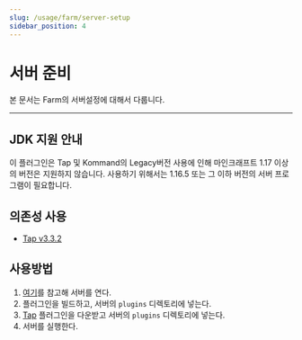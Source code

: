 ```yaml
---
slug: /usage/farm/server-setup
sidebar_position: 4
---
```


# 서버 준비

본 문서는 Farm의 서버설정에 대해서 다룹니다.

---

## JDK 지원 안내
이 플러그인은 Tap 및 Kommand의 Legacy버전 사용에 인해 마인크래프트 1.17 이상의 버전은 지원하지 않습니다. 사용하기 위해서는 1.16.5 또는 그 이하 버전의 서버 프로그램이 필요합니다.


## 의존성 사용
- [Tap v3.3.2](https://github.com/monun/tap/releases/tag/3.3.2)

## 사용방법
1. [여기](../Old-Plugin-Setup.md)를 참고해 서버를 연다.
2. 플러그인을 빌드하고, 서버의 `plugins` 디렉토리에 넣는다.
3. [Tap](https://github.com/monun/tap/releases/tag/3.3.2) 플러그인을 다운받고 서버의 `plugins` 디렉토리에 넣는다.
4. 서버를 실행한다.